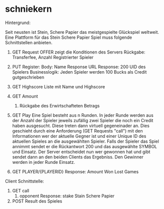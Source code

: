 # schniekern

Hintergrund:

Seit neusten ist Stein, Schere Papier das meistgespielte  Glückspiel weltweit. Eine Plattform für das Stein Schere Papier Spiel muss folgende Schnittstellen anbieten.

1. GET Request OFFER zeigt die Konditionen des Servers
            Rückgabe: Transferfee, Anzahl Registrierter Spieler
2. PUT Register:
            Body: 
		  Name
		  Response URL
	Response: 200
		 UID des Spielers
	Businesslogik:
	        Jeden Spieler werden 100 Bucks als Credit gutgeschrieben
3. GET Highscore
                 Liste mit Name und Highscore
4. GET Amount
	1. Rückgabe des Erwirtschafteten Betrags
5. GET Play
	   Eine Spiel besteht aus n Runden.
	   In jeder Runde werden aus der Anzahl der Spieler jeweils zufällig zwei Spieler die noch ein Credit haben ausgesucht. Diese treten dann virtuell gegeneinader an. Dies geschieht durch eine Anforderung (GET Requests "call") mit den Informationen wer der aktuelle Gegner ist und einer Unique ID des aktuellen Spieles an die ausgewählten Spieler. Falls der Spieler das Spiel annimmt sendet er die Rückantwort 200 und das ausgewählte SYMBOL und Einsatz. Der Server entscheidet nun wer gewonnen hat und gibt sendet dann an den beiden Clients das Ergebniss. Den Gewinner werden in jeder Runde Einsatz. 
	
6. GET PLAYER/{PLAYERID}
	   Response:
	     Amount
	     Won
	     Lost
	     Games 

	
Client Schnittstelle:
1. GET call
	1. opponent
             Response:
		stake
		Stain Schere Papier
2. POST Result des Spieles
